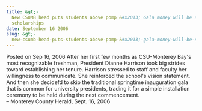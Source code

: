 ```yaml
---
title: &gt;-
  New CSUMB head puts students above pomp &#x2013; Gala money will be spent on
  scholarships
date: September 16 2006
slug: &gt;-
  new-csumb-head-puts-students-above-pomp-&#x2013;-gala-money-will-be-spent-on-scholarships
---
```





<span class="date">Posted on Sep 16, 2006    </span>
After her first few months as CSU-Monterey Bay&apos;s most recognizable
freshman, President Dianne Harrison took big strides toward
establishing her tenure. Harrison stressed to staff and faculty her
willingness to communicate. She reinforced the school&apos;s vision
statement. And then she decidefd to skip the traditional springtime
inauguration gala that is common for university presidents, trading
it for a simple installation ceremony to be held during the next
commencement.<br>
&#x2013; Monterey County Herald, Sept. 16, 2006<br/></br>




